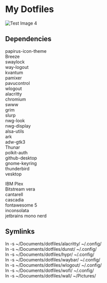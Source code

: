 # My Dotfiles

![Test Image 4](https://maresceres.ch/file/design/meinbanner.png)

## Dependencies

papirus-icon-theme  
Breeze  
swaylock  
way-logout  
kvantum  
pamixer  
pavucontrol  
wlogout  
alacritty  
chromium  
swww  
grim  
slurp  
nwg-look  
nwg-display  
alsa-utils  
ark  
adw-gtk3  
Thunar  
polkit-auth  
github-desktop  
gnome-keyring  
thunderbird  
vesktop  
  
IBM Plex  
Bitstream vera  
cantarell  
cascadia  
fontawesome 5  
inconsolata  
jetbrains mono nerd  
  
  
## Symlinks
  
ln -s ~/Documents/dotfiles/alacritty/ ~/.config/  
ln -s ~/Documents/dotfiles/dunst/ ~/.config/  
ln -s ~/Documents/dotfiles/hypr/ ~/.config/  
ln -s ~/Documents/dotfiles/waybar/ ~/.config/  
ln -s ~/Documents/dotfiles/wlogout/ ~/.config/  
ln -s ~/Documents/dotfiles/wofi/ ~/.config/  
ln -s ~/Documents/dotfiles/wall/ ~/Pictures/  
